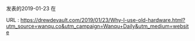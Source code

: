  
 发表的2019-01-23 
 在 
   
  URL : https://drewdevault.com/2019/01/23/Why-I-use-old-hardware.html?utm_source=wanqu.co&utm_campaign=Wanqu+Daily&utm_medium=website